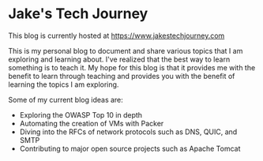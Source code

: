 # Jake's Tech Journey

This blog is currently hosted at https://www.jakestechjourney.com

This is my personal blog to document and share various topics that I am exploring and learning about. I've realized that the best way to learn something is to teach it. My hope for this blog is that it provides me with the benefit to learn through teaching and provides you with the benefit of learning the topics I am exploring. 

Some of my current blog ideas are:
- Exploring the OWASP Top 10 in depth
- Automating the creation of VMs with Packer
- Diving into the RFCs of network protocols such as DNS, QUIC, and SMTP
- Contributing to major open source projects such as Apache Tomcat